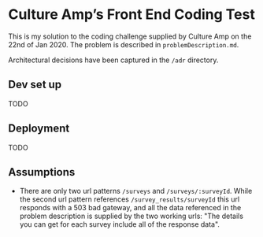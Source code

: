 # Culture Amp’s Front End Coding Test

This is my solution to the coding challenge supplied by Culture Amp on the 22nd of Jan 2020. The problem is described in `problemDescription.md`.

Architectural decisions have been captured in the `/adr` directory.


## Dev set up

TODO


## Deployment

TODO


## Assumptions

* There are only two url patterns `/surveys` and `/surveys/:surveyId`. While the second url pattern references `/survey_results/surveyId` this url responds with a 503 bad gateway, and all the data referenced in the problem description is supplied by the two working urls: "The details you can get for each survey include all of the response data".
